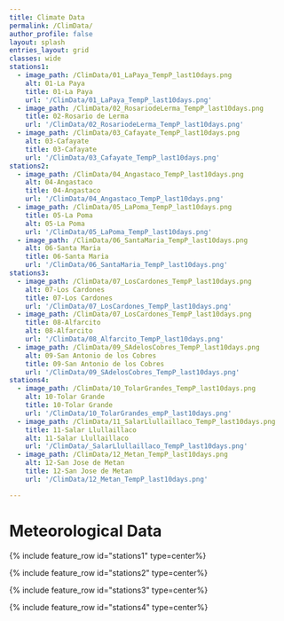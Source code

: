 ```yaml
---
title: Climate Data
permalink: /ClimData/
author_profile: false
layout: splash
entries_layout: grid
classes: wide
stations1:
  - image_path: /ClimData/01_LaPaya_TempP_last10days.png
    alt: 01-La Paya
    title: 01-La Paya
    url: '/ClimData/01_LaPaya_TempP_last10days.png'
  - image_path: /ClimData/02_RosariodeLerma_TempP_last10days.png
    title: 02-Rosario de Lerma
    url: '/ClimData/02_RosariodeLerma_TempP_last10days.png'
  - image_path: /ClimData/03_Cafayate_TempP_last10days.png
    alt: 03-Cafayate
    title: 03-Cafayate
    url: '/ClimData/03_Cafayate_TempP_last10days.png'
stations2:
  - image_path: /ClimData/04_Angastaco_TempP_last10days.png
    alt: 04-Angastaco
    title: 04-Angastaco
    url: '/ClimData/04_Angastaco_TempP_last10days.png'
  - image_path: /ClimData/05_LaPoma_TempP_last10days.png
    title: 05-La Poma
    alt: 05-La Poma
    url: '/ClimData/05_LaPoma_TempP_last10days.png'
  - image_path: /ClimData/06_SantaMaria_TempP_last10days.png
    alt: 06-Santa Maria
    title: 06-Santa Maria
    url: '/ClimData/06_SantaMaria_TempP_last10days.png'
stations3:
  - image_path: /ClimData/07_LosCardones_TempP_last10days.png
    alt: 07-Los Cardones
    title: 07-Los Cardones
    url: '/ClimData/07_LosCardones_TempP_last10days.png'
  - image_path: /ClimData/07_LosCardones_TempP_last10days.png
    title: 08-Alfarcito
    alt: 08-Alfarcito
    url: '/ClimData/08_Alfarcito_TempP_last10days.png'
  - image_path: /ClimData/09_SAdelosCobres_TempP_last10days.png
    alt: 09-San Antonio de los Cobres
    title: 09-San Antonio de los Cobres
    url: '/ClimData/09_SAdelosCobres_TempP_last10days.png'
stations4:
  - image_path: /ClimData/10_TolarGrandes_TempP_last10days.png
    alt: 10-Tolar Grande
    title: 10-Tolar Grande
    url: '/ClimData/10_TolarGrandes_empP_last10days.png'
  - image_path: /ClimData/11_SalarLlullaillaco_TempP_last10days.png
    title: 11-Salar Llullaillaco
    alt: 11-Salar Llullaillaco
    url: '/ClimData/_SalarLlullaillaco_TempP_last10days.png'
  - image_path: /ClimData/12_Metan_TempP_last10days.png
    alt: 12-San Jose de Metan
    title: 12-San Jose de Metan
    url: '/ClimData/12_Metan_TempP_last10days.png'

---
```

# Meteorological Data

{% include feature_row id="stations1" type=center%}

{% include feature_row id="stations2" type=center%}

{% include feature_row id="stations3" type=center%}

{% include feature_row id="stations4" type=center%}

